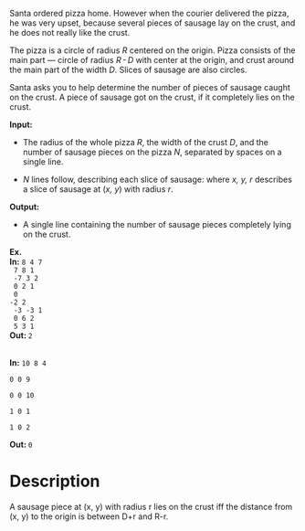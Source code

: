 Santa ordered pizza home. However when the courier delivered the pizza, he was very upset, because several pieces of sausage lay on the crust, and he does not really like the crust.

The pizza is a circle of radius <i>R</i> centered on the origin. Pizza consists of the main part — circle of radius <i>R - D</i> with center at the origin, and crust around the main part of the width <i>D</i>. Slices of sausage are also circles.

Santa asks you to help determine the number of pieces of sausage caught on the crust. A piece of sausage got on the crust, if it completely lies on the crust.

<b>Input:</b> <ul><li>The radius of the whole pizza <i>R</i>, the width of the crust <i>D</i>, and the number of sausage pieces on the pizza <i>N</i>, separated by spaces on a single line.</li>
<li><i>N</i> lines follow, describing each slice of sausage: where <i>x, y, r</i> describes a slice of sausage at (<i>x, y</i>) with radius <i>r</i>.</li>
</ul>

<b>Output:</b> <ul><li>A single line containing the number of sausage pieces completely lying on the crust.</li></ul>

<b>Ex.<br> In:</b>
<code>8 4 7<br>
7 8 1<br>
-7 3 2<br>
0 2 1<br>
0 -2 2<br>
-3 -3 1<br>
0 6 2<br>
5 3 1</code><br>
<b>Out: </b>
<code>2</code>


<br>
<b>In:</b>
<code>10 8 4 <br>
0 0 9 <br>
0 0 10 <br>
1 0 1 <br>
1 0 2
</code>

<b>Out: </b>
<code>0</code>

# Description
A sausage piece at (x, y) with radius r lies on the crust iff the distance from (x, y) to the origin is between D+r and R-r.
